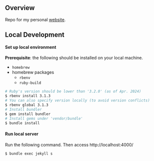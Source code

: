 ## Overview

Repo for my personal [website](https://blog.seiya.work/).

## Local Development

#### Set up local environment

**Prerequisite**: the following should be installed on your local machine.

- `homebrew`
- homebrew packages
  - `rbenv`
  - `ruby-build`

```sh
# Ruby's version should be lower than '3.2.0' (as of Apr. 2024)
$ rbenv install 3.1.3
# You can also specify version locally (to avoid version conflicts)
$ rbenv global 3.1.3
# Install bundler
$ gem install bundler
# Install gems under 'vendor/bundle'
$ bundle install
```

#### Run local server

Run the following command. Then access http://localhost:4000/

```sh
$ bundle exec jekyll s
```
